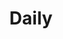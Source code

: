 ---
title: "Daily"
sort_by: "date"  # sort by date is enable while using archived.html template
paginate_by: 13
extra:
  archived: true # archived by years
---